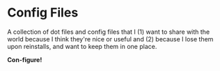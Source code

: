 # Config Files
A collection of dot files and config files that I (1) want to share with the world because I think they're nice or useful and (2) because I lose them 
upon reinstalls, and want to keep them in one place.

**Con-figure!**

